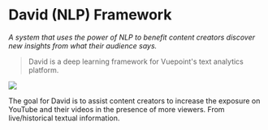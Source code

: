# David (NLP) Framework

*A system that uses the power of NLP to benefit content creators discover new insights from what their audience says.*

> David is a deep learning framework for Vuepoint's text analytics platform.

![](https://fromdirectorstevenspielberg.com/wp-content/uploads/2017/07/15.jpg?raw=true)

The goal for David is to assist content creators to increase the exposure on YouTube and their videos in the presence of more viewers. From live/historical textual information.
